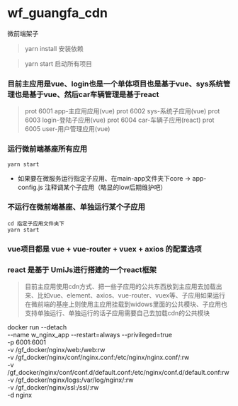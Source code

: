 # wf_guangfa_cdn
微前端架子

> yarn install 安装依赖

> yarn start 启动所有项目

### 目前主应用是vue、login也是一个单体项目也是基于vue、sys系统管理也是基于vue、然后car车辆管理是基于react

> prot 6001 app-主应用应用(vue)
> prot 6002 sys-系统子应用(vue)
> prot 6003 login-登陆子应用(vue)
> prot 6004 car-车辆子应用(react)
> prot 6005 user-用户管理应用(vue)

### 运行微前端基座所有应用
``` 
yarn start 

```
- 如果要在微服务运行指定子应用、在main-app文件夹下core -> app-config.js 注释调某个子应用（略显的low后期维护吧）


### 不运行在微前端基座、单独运行某个子应用

``` 
cd 指定子应用文件夹下
yarn start

```

### vue项目都是 vue + vue-router + vuex + axios 的配置选项

### react 是基于 UmiJs进行搭建的一个react框架

> 目前主应用使用cdn方式、把一些子应用的公共东西放到主应用去加载出来、比如vue、element、axios、vue-router、vuex等、子应用如果运行在微前端的基座上则使用主应用挂载到widows里面的公共模块、子应用也支持单独运行、单独运行的话子应用需要自己去加载cdn的公共模块

docker run --detach \
 --name w_nginx_app --restart=always --privileged=true \
 -p 6001:6001 \
 -v /gf_docker/nginx/web:/web:rw\
 -v /gf_docker/nginx/conf/nginx.conf:/etc/nginx/nginx.conf/:rw\
 -v /gf_docker/nginx/conf/conf.d/default.conf:/etc/nginx/conf.d/default.conf:rw\
 -v /gf_docker/nginx/logs:/var/log/nginx/:rw\
 -v /gf_docker/nginx/ssl:/ssl/:rw\
 -d nginx

